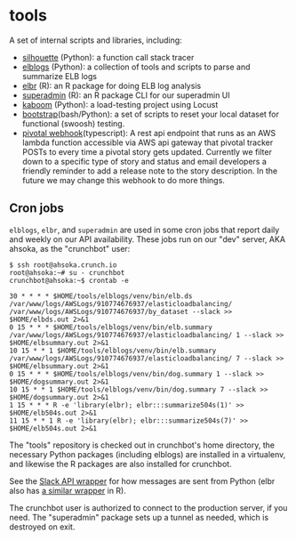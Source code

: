 # tools

A set of internal scripts and libraries, including:

* [silhouette](./silhouette) (Python): a function call stack tracer
* [elblogs](./elblogs) (Python): a collection of tools and scripts to parse and summarize ELB logs
* [elbr](./elbr) (R): an R package for doing ELB log analysis
* [superadmin](./superadmin) (R): an R package CLI for our superadmin UI
* [kaboom](./kaboom) (Python): a load-testing project using Locust
* [bootstrap](./bootstrap)(bash/Python): a set of scripts to reset your local dataset for functional (swoosh) testing.
* [pivotal webhook](./pivotal_webhook)(typescript): A rest api endpoint that runs as an AWS lambda function accessible via
  AWS api gateway that pivotal tracker POSTs to every time a pivotal story gets updated. Currently we filter down to a 
  specific type of story and status and email developers a friendly reminder to add a release note to the story 
  description. In the future we may change this webhook to do more things.

## Cron jobs

`elblogs`, `elbr`, and `superadmin` are used in some cron jobs that report daily and weekly on our API availability. These jobs run on our "dev" server, AKA ahsoka, as the "crunchbot" user:

    $ ssh root@ahsoka.crunch.io
    root@ahsoka:~# su - crunchbot
    crunchbot@ahsoka:~$ crontab -e

    30 * * * * $HOME/tools/elblogs/venv/bin/elb.ds /var/www/logs/AWSLogs/910774676937/elasticloadbalancing/ /var/www/logs/AWSLogs/910774676937/by_dataset --slack >> $HOME/elbds.out 2>&1
    0 15 * * * $HOME/tools/elblogs/venv/bin/elb.summary /var/www/logs/AWSLogs/910774676937/elasticloadbalancing/ 1 --slack >> $HOME/elbsummary.out 2>&1
    10 15 * * 1 $HOME/tools/elblogs/venv/bin/elb.summary /var/www/logs/AWSLogs/910774676937/elasticloadbalancing/ 7 --slack >> $HOME/elbsummary.out 2>&1
    0 15 * * * $HOME/tools/elblogs/venv/bin/dog.summary 1 --slack >> $HOME/dogsummary.out 2>&1
    10 15 * * 1 $HOME/tools/elblogs/venv/bin/dog.summary 7 --slack >> $HOME/dogsummary.out 2>&1
    1 15 * * * R -e 'library(elbr); elbr:::summarize504s(1)' >> $HOME/elb504s.out 2>&1
    11 15 * * 1 R -e 'library(elbr); elbr:::summarize504s(7)' >> $HOME/elb504s.out 2>&1

The "tools" repository is checked out in crunchbot's home directory, the necessary Python packages (including elblogs) are installed in a virtualenv, and likewise the R packages are also installed for crunchbot.

See the [Slack API wrapper](./elblogs/apis/slack.py) for how messages are sent from Python (elbr also has [a similar wrapper](./elbr/R/slack.R) in R).

The crunchbot user is authorized to connect to the production server, if you need. The "superadmin" package sets up a tunnel as needed, which is destroyed on exit. 
